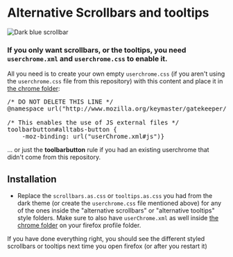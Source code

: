 <h1>Alternative Scrollbars and tooltips</h1>
<img src="https://i.imgur.com/qe6tGJW.png" title="Dark blue scrollbar">
<h3>If you only want scrollbars, or the tooltips, you need <code>userchrome.xml</code> and <code>userchrome.css</code> to enable it.</h3>
<p>All you need is to create your own empty <code>userchrome.css</code> (if you aren't using the <code>userchrome.css</code> file from this repository) with this content and place it in <a href="https://github.com/Izheil/Quantum-Nox-Firefox-Dark-Full-Theme/tree/master/Full%20dark%20theme#the-chrome-folder">the chrome folder</a>:</p>

<pre>
/* DO NOT DELETE THIS LINE */
@namespace url("http://www.mozilla.org/keymaster/gatekeeper/there.is.only.xul");

/* This enables the use of JS external files */
toolbarbutton#alltabs-button {
    -moz-binding: url("userChrome.xml#js")}
</pre>

<p>... or just the <b>toolbarbutton</b> rule if you had an existing userchrome that didn't come from this repository.</p> 
  
<h2>Installation</h2>
<ul>
  <li>Replace the <code>scrollbars.as.css</code> or <code>tooltips.as.css</code> you had from the dark theme (or create the <code>userchrome.css</code> file mentioned above) for any of the ones inside the "alternative scrollbars" or "alternative tooltips" style folders. Make sure to also have <code>userChrome.xml</code> as well inside <a href="https://github.com/Izheil/Quantum-Nox-Firefox-Dark-Full-Theme/tree/master/Full%20dark%20theme#the-chrome-folder">the chrome folder</a> on your firefox profile folder.</li>
</ul>

<p>If you have done everything right, you should see the different styled scrollbars or tooltips next time you open firefox (or after you restart it)</p>